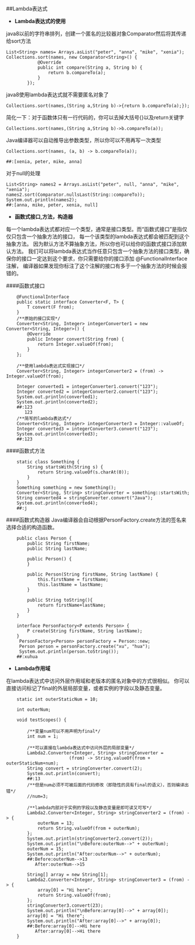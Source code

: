 ##Lambda表达式
- **Lambda表达式的使用**

java8以前的字符串排列，创建一个匿名的比较器对象Comparator然后将其传递给sort方法
```
List<String> names= Arrays.asList("peter", "anna", "mike", "xenia");
Collections.sort(names, new Comparator<String>() {
            @Override
            public int compare(String a, String b) {
                return b.compareTo(a);
            }
        });
```
java8使用lambda表达式就不需要匿名对象了
```
Collections.sort(names,(String a,String b)->{return b.compareTo(a);});
```
简化一下：对于函数体只有一行代码的，你可以去掉大括号{}以及return关键字
```
Collections.sort(names,(String a,String b)->b.compareTo(a));
```
Java编译器可以自动推导出参数类型，所以你可以不用再写一次类型
````
Collections.sort(names, (a, b) -> b.compareTo(a));
````
```
##:[xenia, peter, mike, anna]
```
对于null的处理
```
List<String> names2 = Arrays.asList("peter", null, "anna", "mike", "xenia");
names2.sort(Comparator.nullsLast(String::compareTo));
System.out.println(names2);
##:[anna, mike, peter, xenia, null]
```
- **函数式接口,方法，构造器**

每一个lambda表达式都对应一个类型，通常是接口类型。而“函数式接口”是指仅仅只包含一个抽象方法的接口，
每一个该类型的lambda表达式都会被匹配到这个抽象方法。
因为默认方法不算抽象方法，所以你也可以给你的函数式接口添加默认方法。
我们可以将lambda表达式当作任意只包含一个抽象方法的接口类型，确保你的接口一定达到这个要求，你只需要给你的接口添加 @FunctionalInterface 注解，
编译器如果发现你标注了这个注解的接口有多于一个抽象方法的时候会报错的。

####函数式接口

```
    @FunctionalInterface
    public static interface Converter<F, T> {
        T convert(F from);
    }
    /**原始的接口实现*/
    Converter<String, Integer> integerConverter1 = new Converter<String, Integer>() {
        @Override
        public Integer convert(String from) {
            return Integer.valueOf(from);
        }
    };

    /**使用lambda表达式实现接口*/
    Converter<String, Integer> integerConverter2 = (from) -> Integer.valueOf(from);

    Integer converted1 = integerConverter1.convert("123");
    Integer converted2 = integerConverter2.convert("123");
    System.out.println(converted1);   
    System.out.println(converted2);   
    ##:123
       123
    /**简写的lambda表达式*/
    Converter<String, Integer> integerConverter3 = Integer::valueOf;
    Integer converted3 = integerConverter3.convert("123");
    System.out.println(converted3);   
    ##:123
```
####函数式方法
```
    static class Something {
        String startsWith(String s) {
            return String.valueOf(s.charAt(0));
        }
    }
    Something something = new Something();
    Converter<String, String> stringConverter = something::startsWith;
    String converted4 = stringConverter.convert("Java");
    System.out.println(converted4);    
    ##:j
```
####函数式构造器
Java编译器会自动根据PersonFactory.create方法的签名来选择合适的构造函数。
```
    public class Person {
        public String firstName;
        public String lastName;

        public Person() {
        }

        public Person(String firstName, String lastName) {
            this.firstName = firstName;
            this.lastName = lastName;
        }

        public String toString(){
            return firstName+lastName;
        }
    }
```
```
    interface PersonFactory<P extends Person> {
        P create(String firstName, String lastName);
    }
     PersonFactory<Person> personFactory = Person::new;
     Person person = personFactory.create("xu", "hua");
     System.out.println(person.toString());
    ##:xuhua
```
- **Lambda作用域**

在lambda表达式中访问外层作用域和老版本的匿名对象中的方式很相似。
你可以直接访问标记了final的外层局部变量，或者实例的字段以及静态变量。
```
    static int outerStaticNum = 10;

    int outerNum;

    void testScopes() {
        
        /**变量num可以不用声明为final*/
        int num = 1;

        /**可以直接在lambda表达式中访问外层的局部变量*/
        Lambda2.Converter<Integer, String> stringConverter =
                        (from) -> String.valueOf(from + outerStaticNum+num);
        String convert = stringConverter.convert(2);
        System.out.println(convert);   
        ##:13
        /**但是num必须不可被后面的代码修改（即隐性的具有final的语义），否则编译出错*/
        //num=3;

        /**lambda内部对于实例的字段以及静态变量是即可读又可写*/
        Lambda2.Converter<Integer, String> stringConverter2 = (from) -> {
            outerNum = 13;
            return String.valueOf(from + outerNum);
        };
        System.out.println(stringConverter2.convert(2));
        System.out.println("\nBefore:outerNum-->" + outerNum);
        outerNum = 15;
        System.out.println("After:outerNum-->" + outerNum);
        ##:Before:outerNum-->13
           After:outerNum-->15
        
        String[] array = new String[1];
        Lambda2.Converter<Integer, String> stringConverter3 = (from) -> {
            array[0] = "Hi here";
            return String.valueOf(from);
        };
        stringConverter3.convert(23);
        System.out.println("\nBefore:array[0]-->" + array[0]);
        array[0] = "Hi there";
        System.out.println("After:array[0]-->" + array[0]);
        ##:Before:array[0]-->Hi here
           After:array[0]-->Hi there
    }
```